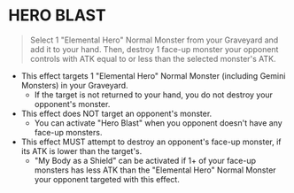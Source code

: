 
# HERO BLAST  
> Select 1 "Elemental Hero" Normal Monster from your Graveyard and add it to your hand. Then, destroy 1 face-up monster your opponent controls with ATK equal to or less than the selected monster's ATK.

*   This effect targets 1 "Elemental Hero" Normal Monster (including Gemini Monsters) in your Graveyard.
    *   If the target is not returned to your hand, you do not destroy your opponent's monster.
*   This effect does NOT target an opponent's monster.
    *   You can activate "Hero Blast" when you opponent doesn't have any face-up monsters.
*   This effect MUST attempt to destroy an opponent's face-up monster, if its ATK is lower than the target's.
    *   "My Body as a Shield" can be activated if 1+ of your face-up monsters has less ATK than the "Elemental Hero" Normal Monster your opponent targeted with this effect.

  